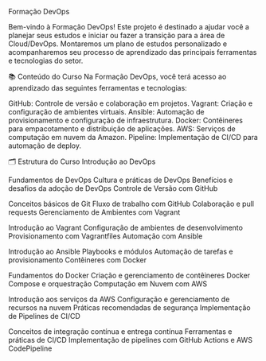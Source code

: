Formação DevOps

Bem-vindo à Formação DevOps! Este projeto é destinado a ajudar você a planejar seus estudos e iniciar ou fazer a transição para a área de Cloud/DevOps. Montaremos um plano de estudos personalizado e acompanharemos seu processo de aprendizado das principais ferramentas e tecnologias do setor.

📚 Conteúdo do Curso
Na Formação DevOps, você terá acesso ao aprendizado das seguintes ferramentas e tecnologias:

GitHub: Controle de versão e colaboração em projetos.
Vagrant: Criação e configuração de ambientes virtuais.
Ansible: Automação de provisionamento e configuração de infraestrutura.
Docker: Contêineres para empacotamento e distribuição de aplicações.
AWS: Serviços de computação em nuvem da Amazon.
Pipeline: Implementação de CI/CD para automação de deploy.

🗂 Estrutura do Curso
Introdução ao DevOps

Fundamentos de DevOps
Cultura e práticas de DevOps
Benefícios e desafios da adoção de DevOps
Controle de Versão com GitHub

Conceitos básicos de Git
Fluxo de trabalho com GitHub
Colaboração e pull requests
Gerenciamento de Ambientes com Vagrant

Introdução ao Vagrant
Configuração de ambientes de desenvolvimento
Provisionamento com Vagrantfiles
Automação com Ansible

Introdução ao Ansible
Playbooks e módulos
Automação de tarefas e provisionamento
Contêineres com Docker

Fundamentos do Docker
Criação e gerenciamento de contêineres
Docker Compose e orquestração
Computação em Nuvem com AWS

Introdução aos serviços da AWS
Configuração e gerenciamento de recursos na nuvem
Práticas recomendadas de segurança
Implementação de Pipelines de CI/CD

Conceitos de integração contínua e entrega contínua
Ferramentas e práticas de CI/CD
Implementação de pipelines com GitHub Actions e AWS CodePipeline
